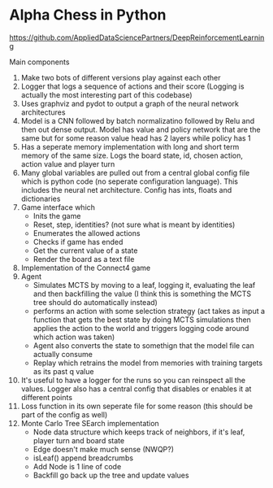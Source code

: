 # Alpha Chess in Python
https://github.com/AppliedDataSciencePartners/DeepReinforcementLearning

Main components
1. Make two bots of different versions play against each other
2. Logger that logs a sequence of actions and their score (Logging is actually the most interesting part of this codebase)
3. Uses graphviz and pydot to output a graph of the neural network architectures
4. Model is a CNN followed by batch normalizatino followed by Relu and then out dense output. Model has value and policy network that are the same but for some reason value head has 2 layers while policy has 1
5. Has a seperate memory implementation with long and short term memory of the same size. Logs the board state, id, chosen action, action value and player turn
6. Many global variables are pulled out from a central global config file which is python code (no seperate configuration language). This includes the neural net architecture. Config has ints, floats and dictionaries
6. Game interface which
    * Inits the game
    * Reset, step, identities? (not sure what is meant by identities)
    * Enumerates the allowed actions
    * Checks if game has ended
    * Get the current value of a state
    * Render the board as a text file
7. Implementation of the Connect4 game
8. Agent 
    * Simulates  MCTS by moving to a leaf, logging it, evaluating the leaf and then backfilling the value (I think this is something the MCTS tree should do automatically instead)
    * performs an action with some selection strategy (act takes as input a function that gets the best state by doing MCTS simulations then applies the action to the world and triggers logging code around which action was taken)
    * Agent also converts the state to somethign that the model file can actually consume
    * Replay which retrains the model from memories with training targets as its past q value 
9. It's useful to have a logger for the runs so you can reinspect all the values. Logger also has a central config that disables or enables it at different points
10. Loss function in its own seperate file for some reason (this should be part of the config as well)
11. Monte Carlo Tree SEarch implementation
    * Node data structure which keeps track of neighbors, if it's leaf, player turn and board state
    * Edge doesn't make much sense (NWQP?)
    * isLeaf() append breadcrumbs
    * Add Node is 1 line of code
    * Backfill go back up the tree and update values